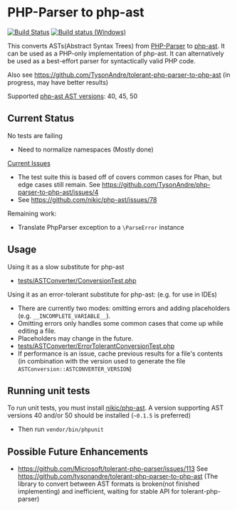 PHP-Parser to php-ast
=====================

[![Build Status](https://travis-ci.org/TysonAndre/php-parser-to-php-ast.svg?branch=master)](https://travis-ci.org/TysonAndre/php-parser-to-php-ast) [![Build status (Windows)](https://ci.appveyor.com/api/projects/status/41h7apxmvmkec1rj?svg=true)](https://ci.appveyor.com/project/TysonAndre/php-parser-to-php-ast)

This converts ASTs(Abstract Syntax Trees) from [PHP-Parser](https://github.com/nikic/PHP-Parser) to [php-ast](https://github.com/nikic/php-ast/).
It can be used as a PHP-only implementation of php-ast. It can alternatively be used as a best-effort parser for syntactically valid PHP code.

Also see https://github.com/TysonAndre/tolerant-php-parser-to-php-ast (in progress, may have better results)

Supported [php-ast AST versions](https://github.com/nikic/php-ast#version-changelog): 40, 45, 50

Current Status
--------------

No tests are failing

- Need to normalize namespaces (Mostly done)

[Current Issues](https://github.com/TysonAndre/php-parser-to-php-ast/issues/)

- The test suite this is based off of covers common cases for Phan, but edge cases still remain.
  See https://github.com/TysonAndre/php-parser-to-php-ast/issues/4
- See https://github.com/nikic/php-ast/issues/78

Remaining work:

- Translate PhpParser exception to a `\ParseError` instance

Usage
-----

Using it as a slow substitute for php-ast

- [tests/ASTConverter/ConversionTest.php](https://github.com/TysonAndre/php-parser-to-php-ast/blob/master/tests/ASTConverter/ConversionTest.php)

Using it as an error-tolerant substitute for php-ast: (e.g. for use in IDEs)

- There are currently two modes: omitting errors and adding placeholders (e.g. `__INCOMPLETE_VARIABLE__`).
- Omitting errors only handles some common cases that come up while editing a file.
- Placeholders may change in the future.
- [tests/ASTConverter/ErrorTolerantConversionTest.php](https://github.com/TysonAndre/php-parser-to-php-ast/blob/master/tests/ASTConverter/ErrorTolerantConversionTest.php)
- If performance is an issue, cache previous results for a file's contents (in combination with the version used to generate the file `ASTConversion::ASTCONVERTER_VERSION`)

Running unit tests
------------------

To run unit tests, you must install [nikic/php-ast](https://github.com/nikic/php-ast). A version supporting AST versions 40 and/or 50 should be installed (`~0.1.5` is preferred)

- Then run `vendor/bin/phpunit`

Possible Future Enhancements
----------------------------

- https://github.com/Microsoft/tolerant-php-parser/issues/113
  See https://github.com/tysonandre/tolerant-php-parser-to-php-ast (The library to convert between AST formats is broken(not finished implementing) and inefficient, waiting for stable API for tolerant-php-parser)
